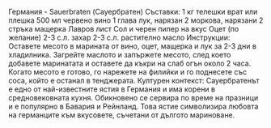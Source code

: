 Германия - Sauerbraten (Сауербратен)
Съставки:
1 кг телешки врат или плешка
500 мл червено вино
1 глава лук, нарязан
2 моркова, нарязани
2 стръка мащерка
Лавров лист
Сол и черен пипер на вкус
Оцет (по желание)
2-3 с.л. захар
2-3 с.л. растително масло
Инструкции:
Оставете месото в марината от вино, оцет, мащерка и лук за 2-3 дни в хладилника.
Загрейте маслото и запържете месото, след което добавете маринатата и оставете да къкри на слаб огън около 2 часа.
Когато месото е готово, го нарежете на филийки и го поднесете със соса, който е останал в тенджерата.
Културен контекст:
Сауербратенът е едно от най-известните ястия в Германия и има корени в средновековната кухня. Обикновено се сервира по време на празници и е популярно в Бавария и Рейнланд. Това ястие символизира любовта на германците към вкусовете, съчетани от дългото мариноване.
